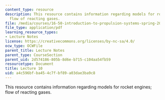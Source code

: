 ```yaml
---
content_type: resource
description: This resource contains information regarding models for rocket engines;
  flow of reacting gases.
file: /media/courses/16-50-introduction-to-propulsion-systems-spring-2012/a4c596bfba454c7fbf89a03dae3ba9c8_MIT16_50S12_lec10.pdf
file_type: application/pdf
learning_resource_types:
- Lecture Notes
license: https://creativecommons.org/licenses/by-nc-sa/4.0/
ocw_type: OCWFile
parent_title: Lecture Notes
parent_type: CourseSection
parent_uid: 2d574186-805b-8d6e-b715-c104aa54fb59
resourcetype: Document
title: Lecture 10
uid: a4c596bf-ba45-4c7f-bf89-a03dae3ba9c8
---
```

This resource contains information regarding models for rocket engines; flow of reacting gases.